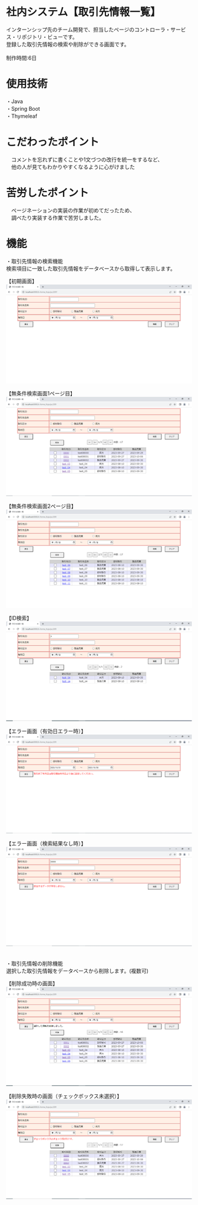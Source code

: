 # 社内システム【取引先情報一覧】
インターンシップ先のチーム開発で、担当したページのコントローラ・サービス・リポジトリ・ビューです。<br>
登録した取引先情報の検索や削除ができる画面です。<br><br>
制作時間:6日<br>

# 使用技術
・Java <br>
・Spring Boot <br>
・Thymeleaf<br>

# こだわったポイント
　コメントを忘れずに書くことや1文づつの改行を統一をするなど、<br>
　他の人が見てもわかりやすくなるように心がけました<br>

# 苦労したポイント
　ページネーションの実装の作業が初めてだったため、<br>
　調べたり実装する作業で苦労しました。<br>

# 機能
・取引先情報の検索機能 <br>
検索項目に一致した取引先情報をデータベースから取得して表示します。<br>

【初期画面】
![](images/torisikiski_toroku_shoki_gamen.PNG)

【無条件検索画面1ページ目】
![](images/torisikiski_toroku_kensaku_mujoken.PNG)

【無条件検索画面2ページ目】
![](images/torisikiski_toroku_kensaku_mujoken2.PNG)

【ID検索】
![](images/torisikiski_toroku_kensaku_id.PNG)

【エラー画面（有効日エラー時）】
![](images/torisikiski_toroku_kensaku_error1.PNG)

【エラー画面（検索結果なし時）】
![](images/torisikiski_toroku_kensaku_error2.PNG)
<br>
<br>
<br>
・取引先情報の削除機能 <br>
選択した取引先情報をデータベースから削除します。(複数可)<br>

【削除成功時の画面】
![](images/torisikiski_toroku_sakujo_message.PNG)

【削除失敗時の画面（チェックボックス未選択）】
![](images/torisikiski_toroku_sakujo_error.PNG)